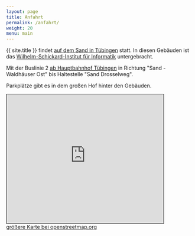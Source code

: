 ```yaml
---
layout: page
title: Anfahrt
permalink: /anfahrt/
weight: 20
menu: main
---
```


{{ site.title }} findet [auf dem Sand in Tübingen](http://www.openstreetmap.org/way/8044916#map=17/48.53476/9.07111) statt.
In diesen Gebäuden ist das [Wilhelm-Schickard-Institut für Informatik](http://www.wsi.uni-tuebingen.de) untergebracht.

Mit der Buslinie 2 [ab Hauptbahnhof Tübingen](http://www.swtue.de/abfahrt/?halt=100005) in Richtung "Sand - Waldhäuser Ost" bis Haltestelle "Sand Drosselweg".

Parkplätze gibt es in dem großen Hof hinter den Gebäuden.

<iframe width="425" height="350" frameborder="0" scrolling="no" marginheight="0" marginwidth="0" src="http://www.openstreetmap.org/export/embed.html?bbox=9.066815972328186%2C48.53276976835809%2C9.075425863265991%2C48.536066169890425&amp;layer=mapnik&amp;marker=48.53441799595204%2C9.071123600006104" style="border: 1px solid black"></iframe><br/><a href="http://www.openstreetmap.org/?mlat=48.53442&amp;mlon=9.07112#map=18/48.53442/9.07112">gr&ouml;&szlig;ere Karte bei openstreetmap.org</a>


